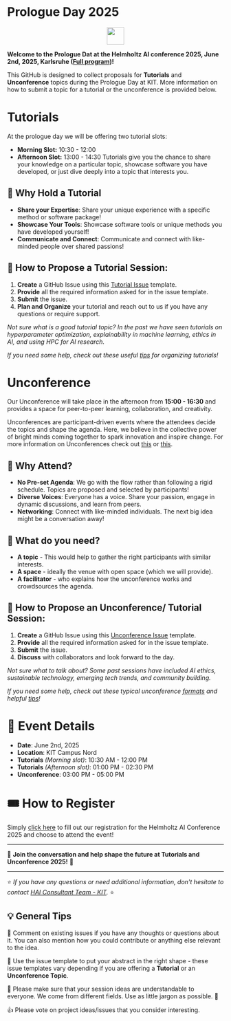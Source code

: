 
# Prologue Day 2025

<p align="center">
  <img src="https://github.com/DKRZ-AIM/HAI-HI-unconference-2023/assets/29659187/0dddb1b8-69c0-4aeb-8a68-aedb8b9f996b" height="40">
  <!-- <img src="images/logo.jpg" height="40"> -->

**Welcome to the Prologue Dat at the Helmholtz AI conference 2025, June 2nd, 2025, Karlsruhe ([Full program](https://events.hifis.net/event/2137/))!**
 
This GitHub is designed to collect proposals for **Tutorials** and **Unconference** topics during the Prologue Day at
KIT. More information on how to submit a topic for a tutorial or the unconference is provided below.

# Tutorials

At the prologue day we will be offering two tutorial slots:
- **Morning Slot:** 10:30 - 12:00
- **Afternoon Slot:** 13:00 - 14:30
Tutorials give you the chance to share your knowledge on a particular topic, showcase software you have developed, or
just dive deeply into a topic that interests you. 

## 🌟 Why Hold a Tutorial

- **Share your Expertise**: Share your unique experience with a specific method or software package!
- **Showcase Your Tools**: Showcase software tools or unique methods you have developed yourself!
- **Communicate and Connect**: Communicate and connect with like-minded people over shared passions!

## 🌟 How to Propose a Tutorial Session:

1. **Create** a GitHub Issue using this [Tutorial Issue](https://github.com/Helmholtz-AI-Energy/HAICON25/issues/new?template=helmholtzai-2025--tutorial-template.md)
template.
2. **Provide** all the required information asked for in the issue template.
3. **Submit** the issue.
4. **Plan and Organize** your tutorial and reach out to us if you have any questions or require support.

_Not sure what is a good tutorial topic? In the past we have seen tutorials on hyperparameter optimization, explainability
in machine learning, ethics in AI, and using HPC for AI research._

_If you need some help, check out these useful [tips](https://www.ctl.ox.ac.uk/planning-effective-tutorials) for organizing tutorials!_

# Unconference
Our Unconference will take place in the afternoon from **15:00 - 16:30** and provides a space for peer-to-peer learning, 
collaboration, and creativity.

Unconferences are participant-driven events where the attendees decide the topics and shape the agenda. Here, we believe 
in the collective power of bright minds coming together to spark innovation and inspire change. 
For more information on Unconferences check out [this](https://www.youtube.com/watch?v=0ai3cl-fWvE) or [this](https://unconference.net/unconferencing-how-to-prepare-to-attend-an-unconference-2/). 

## 🌟 Why Attend?

- **No Pre-set Agenda**: We go with the flow rather than following a rigid schedule. Topics are proposed and selected by participants!
- **Diverse Voices**: Everyone has a voice. Share your passion, engage in dynamic discussions, and learn from peers.
- **Networking**: Connect with like-minded individuals. The next big idea might be a conversation away!

## 🌟 What do you need?

- **A topic** - This would help to gather the right participants with similar interests.
- **A space** - ideally the venue with open space (which we will provide).
- **A facilitator** - who explains how the unconference works and crowdsources the agenda.

## 🌟 How to Propose an Unconference/ Tutorial Session:

1. **Create** a GitHub Issue using this [Unconference Issue](https://github.com/Helmholtz-AI-Energy/HAICON25/issues/new?template=helmholtzai-2025--unconference-template.md)
template.
2. **Provide** all the required information asked for in the issue template.
3. **Submit** the issue.
4. **Discuss** with collaborators and look forward to the day.

_Not sure what to talk about? Some past sessions have included AI ethics, sustainable technology, emerging tech trends, and community building._

_If you need some help, check out these typical unconference [formats](http://unconference.net/methods-2/) and helpful [tips](https://unconference.net/unconferencing-how-to-prepare-to-attend-an-unconference-2/)!_

# 📅 Event Details

- **Date**: June 2nd, 2025 
- **Location**:   KIT Campus Nord 
- **Tutorials** *(Morning slot)*: 10:30 AM - 12:00 PM
- **Tutorials** *(Afternoon slot)*: 01:00 PM - 02:30 PM 
- **Unconference**: 03:00 PM - 05:00 PM 

# 🎟️ How to Register

Simply [click here](#RegistrationLink) to fill out our registration for the Helmholtz AI Conference 2025 and choose to attend the event!


---

💬 **Join the conversation and help shape the future at Tutorials and Unconference 2025!** 🚀

---

⭐ *If you have any questions or need additional information, don't hesitate to contact [HAI Consultant Team - KIT](mailto:consultant-helmholtz.ai@kit.edu).* ⭐

## 💡 General Tips

📜 Comment on existing issues if you have any thoughts or questions about it. You can also mention how you could contribute or anything else relevant to the idea.

📜 Use the issue template to put your abstract in the right shape - these issue templates vary depending if you are offering a **Tutorial** or an **Unconference Topic**.

📜 Please make sure that your session ideas are understandable to everyone. We come from different fields. Use as little jargon as possible. 💁

👍 Please vote on project ideas/issues that you consider interesting.
